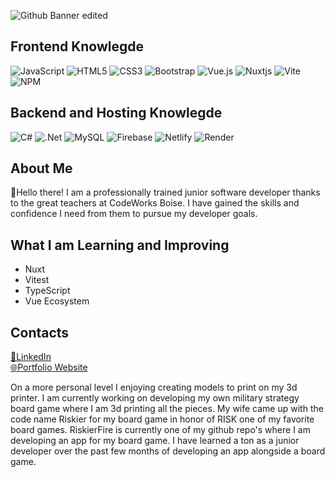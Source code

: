 ![Github Banner edited](https://github.com/EricTimRussell/EricTimRussell/assets/99972346/be62dcee-3743-4302-ab20-145cd58a262b)


<h2>
 Frontend Knowlegde
</h2>
 
![JavaScript](https://img.shields.io/badge/javascript-%23323330.svg?style=for-the-badge&logo=javascript&logoColor=%23F7DF1E)
![HTML5](https://img.shields.io/badge/html5-%23E34F26.svg?style=for-the-badge&logo=html5&logoColor=white)
![CSS3](https://img.shields.io/badge/css3-%231572B6.svg?style=for-the-badge&logo=css3&logoColor=white)
![Bootstrap](https://img.shields.io/badge/bootstrap-%238511FA.svg?style=for-the-badge&logo=bootstrap&logoColor=white)
![Vue.js](https://img.shields.io/badge/vuejs-%2335495e.svg?style=for-the-badge&logo=vuedotjs&logoColor=%234FC08D)
![Nuxtjs](https://img.shields.io/badge/Nuxt-002E3B?style=for-the-badge&logo=nuxtdotjs&logoColor=#00DC82)
![Vite](https://img.shields.io/badge/vite-%23646CFF.svg?style=for-the-badge&logo=vite&logoColor=white)
![NPM](https://img.shields.io/badge/NPM-%23CB3837.svg?style=for-the-badge&logo=npm&logoColor=white)

<h2>
Backend and Hosting Knowlegde
</h2>
 
![C#](https://img.shields.io/badge/c%23-%23239120.svg?style=for-the-badge&logo=c-sharp&logoColor=white)
![.Net](https://img.shields.io/badge/.NET-5C2D91?style=for-the-badge&logo=.net&logoColor=white)
![MySQL](https://img.shields.io/badge/mysql-%2300f.svg?style=for-the-badge&logo=mysql&logoColor=white)
![Firebase](https://img.shields.io/badge/firebase-%23039BE5.svg?style=for-the-badge&logo=firebase)
![Netlify](https://img.shields.io/badge/netlify-%23000000.svg?style=for-the-badge&logo=netlify&logoColor=#00C7B7)
![Render](https://img.shields.io/badge/Render-%46E3B7.svg?style=for-the-badge&logo=render&logoColor=white)

<h2>
About Me
</h2>

<p>
 👋Hello there! I am a professionally trained junior software developer thanks to the great teachers at CodeWorks Boise. I have gained the skills and confidence I need from them to pursue my developer goals.
 </p>

<h2>
What I am Learning and Improving
</h2>
<ul>
  <li>Nuxt</li>
  <li>Vitest</li>
  <li>TypeScript</li>
  <li>Vue Ecosystem</li>
</ul>


<h2>
Contacts
</h2>
<a href="https://www.linkedin.com/in/eric-tim-russell/">
💼LinkedIn
</a>
<br>
<a href="https://erictim-portfolio.netlify.app/" target="_blank"> 
🌐Portfolio Website
</a>

<p>
</p>
 
<p>
 On a more personal level I enjoying creating models to print on my 3d printer. I am currently working on developing my own military strategy board game where I am 3d printing all the pieces. My wife came up with the code name Riskier for my board game in honor of RISK one of my favorite board games. RiskierFire is currently one of my github repo's where I am developing an app for my board game. I have learned a ton as a junior developer over the past few months of developing an app alongside a board game.
</p>

